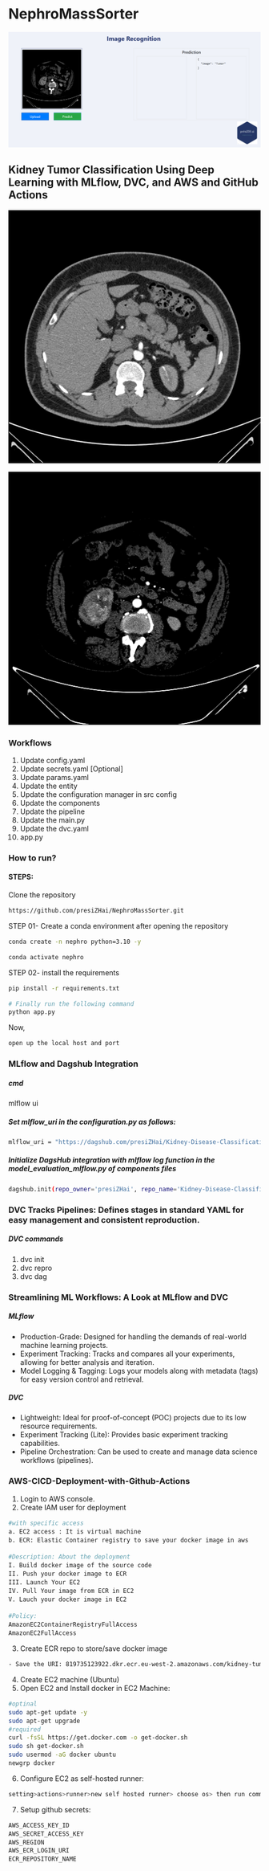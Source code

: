 # NephroMassSorter
![Kidney Tumor Classifier](templates/images/renaltumorclassifier.png)

## Kidney Tumor Classification Using Deep Learning with MLflow, DVC, and AWS and GitHub Actions

![Normal Kidney](templates/images/Normal.jpg)

![Cancerous Kidney](templates/images/Tumor.jpg)


### Workflows
1. Update config.yaml
2. Update secrets.yaml [Optional]
3. Update params.yaml
4. Update the entity
5. Update the configuration manager in src config
6. Update the components
7. Update the pipeline
8. Update the main.py
9. Update the dvc.yaml
10. app.py

### How to run?

#### STEPS:

Clone the repository

```bash
https://github.com/presiZHai/NephroMassSorter.git
```

STEP 01- Create a conda environment after opening the repository
```bash
conda create -n nephro python=3.10 -y
```
```bash
conda activate nephro
```

STEP 02- install the requirements
```bash
pip install -r requirements.txt
```
```bash
# Finally run the following command
python app.py
```

Now,
```bash
open up the local host and port
```

### MLflow and Dagshub Integration

##### cmd

mlflow ui

##### Set mlflow_uri in the configuration.py as follows:
```bash
mlflow_uri = "https://dagshub.com/presiZHai/Kidney-Disease-Classification.mlflow"
```
##### Initialize DagsHub integration with mlflow log function in the model_evaluation_mlflow.py of components files
```bash
dagshub.init(repo_owner='presiZHai', repo_name='Kidney-Disease-Classification', mlflow=True)
```

### DVC Tracks Pipelines: Defines stages in standard YAML for easy management and consistent reproduction.
##### DVC commands
1. dvc init
2. dvc repro
3. dvc dag

### Streamlining ML Workflows: A Look at MLflow and DVC 
##### MLflow
* Production-Grade: Designed for handling the demands of real-world machine learning projects.
* Experiment Tracking: Tracks and compares all your experiments, allowing for better analysis and iteration.
* Model Logging & Tagging: Logs your models along with metadata (tags) for easy version control and retrieval.

##### DVC
* Lightweight: Ideal for proof-of-concept (POC) projects due to its low resource requirements.
* Experiment Tracking (Lite): Provides basic experiment tracking capabilities.
* Pipeline Orchestration: Can be used to create and manage data science workflows (pipelines).

### AWS-CICD-Deployment-with-Github-Actions
1. Login to AWS console.
2. Create IAM user for deployment
```bash
#with specific access
a. EC2 access : It is virtual machine
b. ECR: Elastic Container registry to save your docker image in aws

#Description: About the deployment
I. Build docker image of the source code
II. Push your docker image to ECR
III. Launch Your EC2 
IV. Pull Your image from ECR in EC2
V. Lauch your docker image in EC2

#Policy:
AmazonEC2ContainerRegistryFullAccess
AmazonEC2FullAccess
```
3. Create ECR repo to store/save docker image
```bash
- Save the URI: 819735123922.dkr.ecr.eu-west-2.amazonaws.com/kidney-tumour
```
4. Create EC2 machine (Ubuntu)
5. Open EC2 and Install docker in EC2 Machine:
```bash
#optinal
sudo apt-get update -y
sudo apt-get upgrade
#required
curl -fsSL https://get.docker.com -o get-docker.sh
sudo sh get-docker.sh
sudo usermod -aG docker ubuntu
newgrp docker
```

6. Configure EC2 as self-hosted runner:
```bash
setting>actions>runner>new self hosted runner> choose os> then run command one by one
```
7. Setup github secrets:
```bash
AWS_ACCESS_KEY_ID
AWS_SECRET_ACCESS_KEY
AWS_REGION 
AWS_ECR_LOGIN_URI 
ECR_REPOSITORY_NAME
``` 
